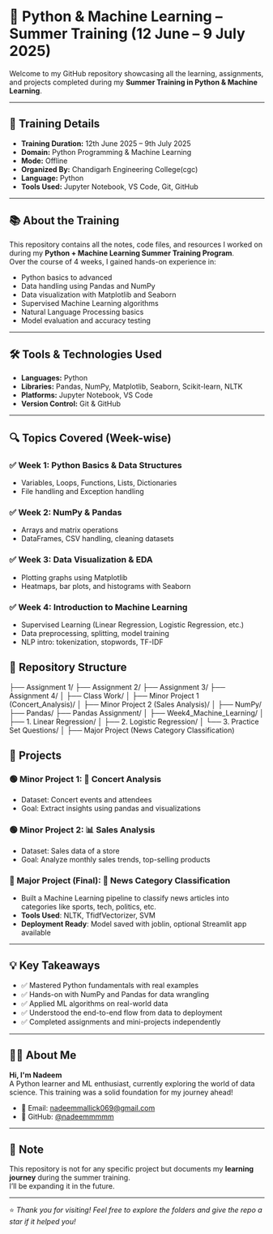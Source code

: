 # 📘 Python & Machine Learning – Summer Training (12 June – 9 July 2025)

Welcome to my GitHub repository showcasing all the learning, assignments, and projects completed during my **Summer Training in Python & Machine Learning**.

---

## 📅 Training Details

- **Training Duration:** 12th June 2025 – 9th July 2025  
- **Domain:** Python Programming & Machine Learning  
- **Mode:** Offline
- **Organized By:** Chandigarh Engineering College(cgc) 
- **Language:** Python  
- **Tools Used:** Jupyter Notebook, VS Code, Git, GitHub  

---

## 📚 About the Training

This repository contains all the notes, code files, and resources I worked on during my **Python + Machine Learning Summer Training Program**.  
Over the course of 4 weeks, I gained hands-on experience in:

- Python basics to advanced
- Data handling using Pandas and NumPy
- Data visualization with Matplotlib and Seaborn
- Supervised Machine Learning algorithms
- Natural Language Processing basics
- Model evaluation and accuracy testing

---

## 🛠️ Tools & Technologies Used

- **Languages:** Python  
- **Libraries:** Pandas, NumPy, Matplotlib, Seaborn, Scikit-learn, NLTK  
- **Platforms:** Jupyter Notebook, VS Code  
- **Version Control:** Git & GitHub  

---

## 🔍 Topics Covered (Week-wise)

### ✅ Week 1: Python Basics & Data Structures
- Variables, Loops, Functions, Lists, Dictionaries
- File handling and Exception handling

### ✅ Week 2: NumPy & Pandas
- Arrays and matrix operations  
- DataFrames, CSV handling, cleaning datasets  

### ✅ Week 3: Data Visualization & EDA
- Plotting graphs using Matplotlib  
- Heatmaps, bar plots, and histograms with Seaborn

### ✅ Week 4: Introduction to Machine Learning
- Supervised Learning (Linear Regression, Logistic Regression, etc.)  
- Data preprocessing, splitting, model training  
- NLP intro: tokenization, stopwords, TF-IDF


## 📁 Repository Structure

├── Assignment 1/
├── Assignment 2/
├── Assignment 3/
├── Assignment 4/
│
├── Class Work/
│
├── Minor Project 1 (Concert_Analysis)/
│
├── Minor Project 2 (Sales Analysis)/
│
├── NumPy/
├── Pandas/
├── Pandas Assignment/
│
├── Week4_Machine_Learning/
│ ├── 1. Linear Regression/
│ ├── 2. Logistic Regression/
│ └── 3. Practice Set Questions/
│
├── Major Project (News Category Classification)




## 🔬 Projects

### 🟢 Minor Project 1: 🎵 Concert Analysis
- Dataset: Concert events and attendees
- Goal: Extract insights using pandas and visualizations

### 🟢 Minor Project 2: 📊 Sales Analysis
- Dataset: Sales data of a store
- Goal: Analyze monthly sales trends, top-selling products

### 🔴 Major Project (Final): 📰 News Category Classification
- Built a Machine Learning pipeline to classify news articles into categories like sports, tech, politics, etc.
- **Tools Used**: NLTK, TfidfVectorizer, SVM 
- **Deployment Ready**: Model saved with joblin, optional Streamlit app available

---

## 💡 Key Takeaways

- ✅ Mastered Python fundamentals with real examples  
- ✅ Hands-on with NumPy and Pandas for data wrangling  
- ✅ Applied ML algorithms on real-world data  
- ✅ Understood the end-to-end flow from data to deployment  
- ✅ Completed assignments and mini-projects independently

---

## 👨‍💻 About Me

**Hi, I'm Nadeem**  
A Python learner and ML enthusiast, currently exploring the world of data science. This training was a solid foundation for my journey ahead!

- 📧 Email: nadeemmallick069@gmail.com
- 🐙 GitHub: [@nadeemmmmm](https://github.com/nadeemmmmm)

---

## 📌 Note

This repository is not for any specific project but documents my **learning journey** during the summer training.  
I’ll be expanding it in the future.

---

⭐ *Thank you for visiting! Feel free to explore the folders and give the repo a star if it helped you!*